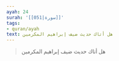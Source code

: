 ```yaml
---
ayah: 24
surah: '[[051|سورة]]'
tags:
- quran/ayah
text: هل أتاك حديث ضيف إبراهيم المكرمين
---
```

> هل أتاك حديث ضيف إبراهيم المكرمين

